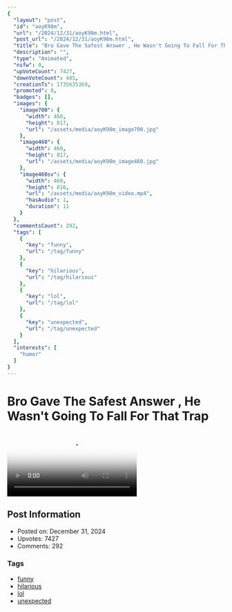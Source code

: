 ```yaml
---
{
  "layout": "post",
  "id": "aoyK98m",
  "url": "/2024/12/31/aoyK98m.html",
  "post_url": "/2024/12/31/aoyK98m.html",
  "title": "Bro Gave The Safest Answer , He Wasn't Going To Fall For That Trap",
  "description": "",
  "type": "Animated",
  "nsfw": 0,
  "upVoteCount": 7427,
  "downVoteCount": 485,
  "creationTs": 1735635369,
  "promoted": 0,
  "badges": [],
  "images": {
    "image700": {
      "width": 460,
      "height": 817,
      "url": "/assets/media/aoyK98m_image700.jpg"
    },
    "image460": {
      "width": 460,
      "height": 817,
      "url": "/assets/media/aoyK98m_image460.jpg"
    },
    "image460sv": {
      "width": 460,
      "height": 816,
      "url": "/assets/media/aoyK98m_video.mp4",
      "hasAudio": 1,
      "duration": 11
    }
  },
  "commentsCount": 292,
  "tags": [
    {
      "key": "funny",
      "url": "/tag/funny"
    },
    {
      "key": "hilarious",
      "url": "/tag/hilarious"
    },
    {
      "key": "lol",
      "url": "/tag/lol"
    },
    {
      "key": "unexpected",
      "url": "/tag/unexpected"
    }
  ],
  "interests": [
    "humor"
  ]
}
---
```


# Bro Gave The Safest Answer , He Wasn't Going To Fall For That Trap

<video controls playsinline loop poster="/assets/media/aoyK98m_image460.jpg">
  <source src="/assets/media/aoyK98m_video.mp4" type="video/mp4">
  Your browser does not support the video tag.
</video>

## Post Information

- Posted on: December 31, 2024
- Upvotes: 7427
- Comments: 292

### Tags

- [funny](/tag/funny)
- [hilarious](/tag/hilarious)
- [lol](/tag/lol)
- [unexpected](/tag/unexpected)
